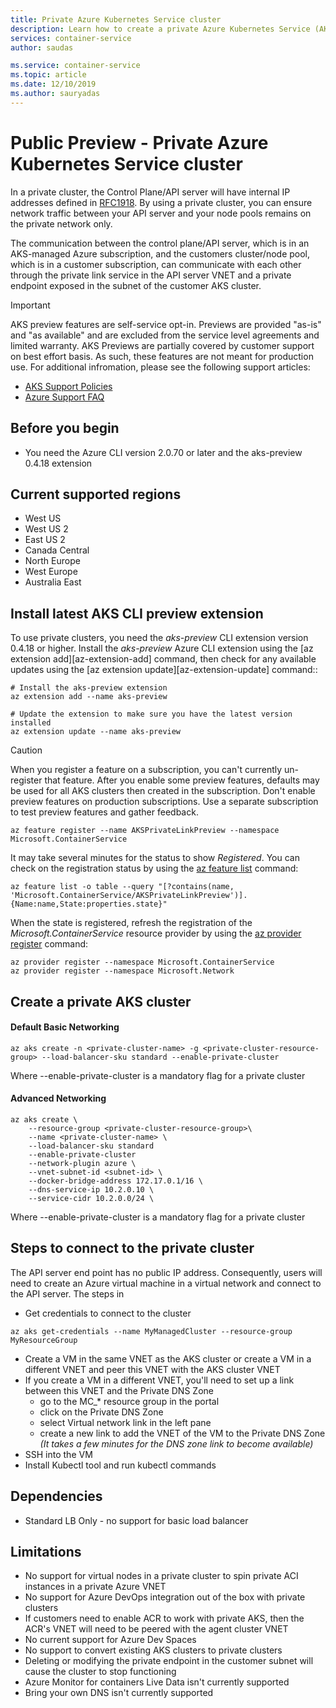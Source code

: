 ```yaml
---
title: Private Azure Kubernetes Service cluster
description: Learn how to create a private Azure Kubernetes Service (AKS) cluster
services: container-service
author: saudas

ms.service: container-service
ms.topic: article
ms.date: 12/10/2019
ms.author: sauryadas
---
```


# Public Preview - Private Azure Kubernetes Service cluster

In a private cluster, the Control Plane/API server will have internal IP addresses defined in [RFC1918](https://tools.ietf.org/html/rfc1918).  By using a private cluster, you can ensure network traffic between your API server and your node pools remains on the private network only.

The communication between the control plane/API server, which is in an AKS-managed Azure subscription, and the customers cluster/node pool, which is in a customer subscription, can communicate with each other through the private link service in the API server VNET and a private endpoint exposed in the subnet of the customer AKS cluster.

> [!IMPORTANT]
> AKS preview features are self-service opt-in. Previews are provided "as-is" and "as available" and are excluded from the service level agreements and limited warranty. AKS Previews are partially covered by customer support on best effort basis. As such, these features are not meant for production use. For additional infromation, please see the following support articles:
>
> * [AKS Support Policies](support-policies.md)
> * [Azure Support FAQ](faq.md)

## Before you begin

* You need the Azure CLI version 2.0.70 or later and the aks-preview 0.4.18 extension

## Current supported regions
* West US
* West US 2
* East US 2
* Canada Central
* North Europe
* West Europe
* Australia East

## Install latest AKS CLI preview extension

To use private clusters, you need the *aks-preview* CLI extension version 0.4.18 or higher. Install the *aks-preview* Azure CLI extension using the [az extension add][az-extension-add] command, then check for any available updates using the [az extension update][az-extension-update] command::

```azurecli-interactive
# Install the aks-preview extension
az extension add --name aks-preview

# Update the extension to make sure you have the latest version installed
az extension update --name aks-preview
```
> [!CAUTION]
> When you register a feature on a subscription, you can't currently un-register that feature. After you enable some preview features, defaults may be used for all AKS clusters then created in the subscription. Don't enable preview features on production subscriptions. Use a separate subscription to test preview features and gather feedback.

```azurecli-interactive
az feature register --name AKSPrivateLinkPreview --namespace Microsoft.ContainerService
```

It may take several minutes for the status to show *Registered*. You can check on the registration status by using the [az feature list][az-feature-list] command:

```azurecli-interactive
az feature list -o table --query "[?contains(name, 'Microsoft.ContainerService/AKSPrivateLinkPreview')].{Name:name,State:properties.state}"
```

When the state is registered, refresh the registration of the *Microsoft.ContainerService* resource provider by using the [az provider register][az-provider-register] command:

```azurecli-interactive
az provider register --namespace Microsoft.ContainerService
az provider register --namespace Microsoft.Network
```
## Create a private AKS cluster

#### Default Basic Networking 

```azurecli-interactive
az aks create -n <private-cluster-name> -g <private-cluster-resource-group> --load-balancer-sku standard --enable-private-cluster  
```
Where --enable-private-cluster is a mandatory flag for a private cluster 

#### Advanced Networking  
```azurecli-interactive
az aks create \ 
    --resource-group <private-cluster-resource-group>\ 
    --name <private-cluster-name> \ 
    --load-balancer-sku standard
    --enable-private-cluster 
    --network-plugin azure \ 
    --vnet-subnet-id <subnet-id> \ 
    --docker-bridge-address 172.17.0.1/16 \ 
    --dns-service-ip 10.2.0.10 \ 
    --service-cidr 10.2.0.0/24 \ 
```
Where --enable-private-cluster is a mandatory flag for a private cluster 

## Steps to connect to the private cluster
The API server end point has no public IP address. Consequently, users will need to create an Azure virtual machine in a virtual network and connect to the API server. The steps in

* Get credentials to connect to the cluster

```azurecli-interactive
az aks get-credentials --name MyManagedCluster --resource-group MyResourceGroup
```
* Create a VM in the same VNET as the AKS cluster or create a VM in a different VNET and peer this VNET with the AKS cluster VNET
* If you create a VM in a different VNET, you'll need to set up a link between this VNET and the Private DNS Zone
    * go to the MC_* resource group in the portal 
    * click on the Private DNS Zone 
    * select Virtual network link in the left pane
    * create a new link to add the VNET of the VM to the Private DNS Zone *(It takes a few minutes for the DNS zone link to become available)*
* SSH into the VM
* Install Kubectl tool and run kubectl commands

## Dependencies  
* Standard LB Only - no support for basic load balancer  

## Limitations 
* No support for virtual nodes in a private cluster to spin private ACI instances in a private Azure VNET
* No support for Azure DevOps integration out of the box with private clusters
* If customers need to enable ACR to work with private AKS, then the ACR's VNET will need to be peered with the agent cluster VNET
* No current support for Azure Dev Spaces
* No support to convert existing AKS clusters to private clusters  
* Deleting or modifying the private endpoint in the customer subnet will cause the cluster to stop functioning 
* Azure Monitor for containers Live Data isn't currently supported
* Bring your own DNS isn't currently supported

<!-- LINKS - internal -->
[az-provider-register]: /cli/azure/provider?view=azure-cli-latest#az-provider-register
[az-feature-list]: /cli/azure/feature?view=azure-cli-latest#az-feature-list
